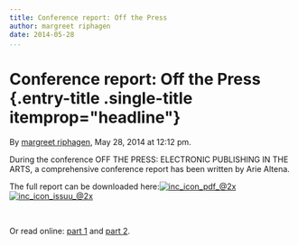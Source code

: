 ```yaml
---
title: Conference report: Off the Press
author: margreet riphagen
date: 2014-05-28
...
```


# Conference report: Off the Press {.entry-title .single-title itemprop="headline"}

By [margreet
riphagen](http://networkcultures.org/digitalpublishing/author/arjen/ "Posts by margreet riphagen"),
May 28, 2014 at 12:12 pm.

During the conference OFF THE PRESS: ELECTRONIC PUBLISHING IN THE ARTS,
a comprehensive conference report has been written by Arie Altena.

The full report can be downloaded
here:[![inc\_icon\_pdf\_@2x](imgs/inc_icon_pdf_@2x.png)]()
[![inc\_icon\_issuu\_@2x](imgs/inc_icon_issuu_@2x.png)]()

 

Or read online: [part
1](http://networkcultures.org/digitalpublishing/2014/05/off-the-press-report-i/)
and [part
2](http://networkcultures.org/digitalpublishing/2014/05/off-the-press-report-day-ii/).
